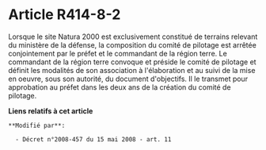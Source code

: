# Article R414-8-2

Lorsque le site Natura 2000 est exclusivement constitué de terrains relevant du ministère de la défense, la composition du
comité de pilotage est arrêtée conjointement par le préfet et le commandant de la région terre. Le commandant de la région
terre convoque et préside le comité de pilotage et définit les modalités de son association à l'élaboration et au suivi de la
mise en oeuvre, sous son autorité, du document d'objectifs. Il le transmet pour approbation au préfet dans les deux ans de la
création du comité de pilotage.

**Liens relatifs à cet article**

	**Modifié par**:

	  - Décret n°2008-457 du 15 mai 2008 - art. 11
